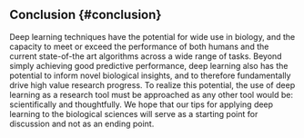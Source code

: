 ## Conclusion {#conclusion}

Deep learning techniques have the potential for wide use in biology, and the capacity to meet or exceed the performance of both humans and the current state-of-the art algorithms across a wide range of tasks.
Beyond simply achieving good predictive performance, deep learning also has the potential to inform novel biological insights, and to therefore fundamentally drive high value research progress.
To realize this potential, the use of deep learning as a research tool must be approached as any other tool would be: scientifically and thoughtfully.
We hope that our tips for applying deep learning to the biological sciences will serve as a starting point for discussion and not as an ending point.
